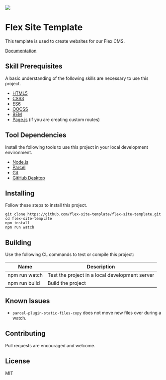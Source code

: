![](https://img.shields.io/static/v1?label=category&message=template&color=red)

# Flex Site Template

This template is used to create websites for our Flex CMS.

[Documentation](doc/toc.md)

## Skill Prerequisites

A basic understanding of the following skills are necessary to use this project.

* [HTML5](https://developer.mozilla.org/en-US/docs/Web/HTML)
* [CSS3](https://developer.mozilla.org/en-US/docs/Web/CSS)
* [ES6](https://developer.mozilla.org/en-US/docs/Web/JavaScript)
* [OOCSS](https://www.keycdn.com/blog/oocss)
* [BEM](https://en.bem.info/)
* [Page.js](https://visionmedia.github.io/page.js/) (if you are creating custom routes)

## Tool Dependencies

Install the following tools to use this project in your local development environment.

* [Node.js](https://nodejs.org/)
* [Parcel](https://parceljs.org/)
* [Git](https://git-scm.com/)
* [GitHub Desktop](https://desktop.github.com/)

## Installing

Follow these steps to install this project.

	git clone https://github.com/flex-site-template/flex-site-template.git
	cd flex-site-template
	npm install
	npm run watch

## Building

Use the following CL commands to test or compile this project:

| Name          | Description                                          |
| ------------- | ---------------------------------------------------- |
| npm run watch | Test the project in a local development server       |
| npm run build | Build the project                                    |

## Known Issues

* `parcel-plugin-static-files-copy` does not move new files over during a watch.

## Contributing

Pull requests are encouraged and welcome.

## License

MIT
